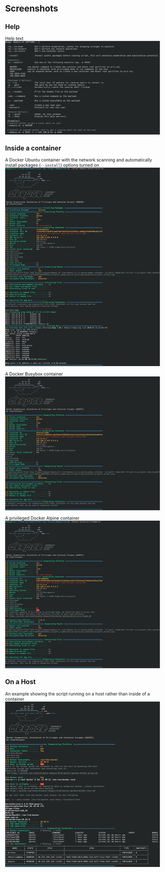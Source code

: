# Screenshots

## Help
Help text
![help](images/help.png "Help")

## Inside a container
A Docker Ubuntu container with the network scanning and automatically install packages (`--install`) options turned on 
![install](images/ubuntu-install-tools.png "Install")

A Docker Busybox container
![busybox](images/busybox.png "Busybox")

A privileged Docker Alpine container
![alpine-privileged](images/alpine-privileged.png "alpine-privileged")

## On a Host
An example showing the script running on a host rather than inside of a container
![screenshot4](images/host.png "Screenshot 4")